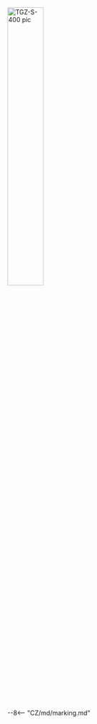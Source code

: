 <img src="../../../../../source/common/img/photo_TGZ-S-400-10_20.webp" alt="TGZ-S-400 pic" style="width:40%;">

--8<-- "CZ/md/marking.md"
